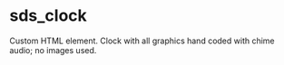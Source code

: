 # sds_clock
Custom HTML element. Clock with all graphics hand coded with chime audio; no images used.
